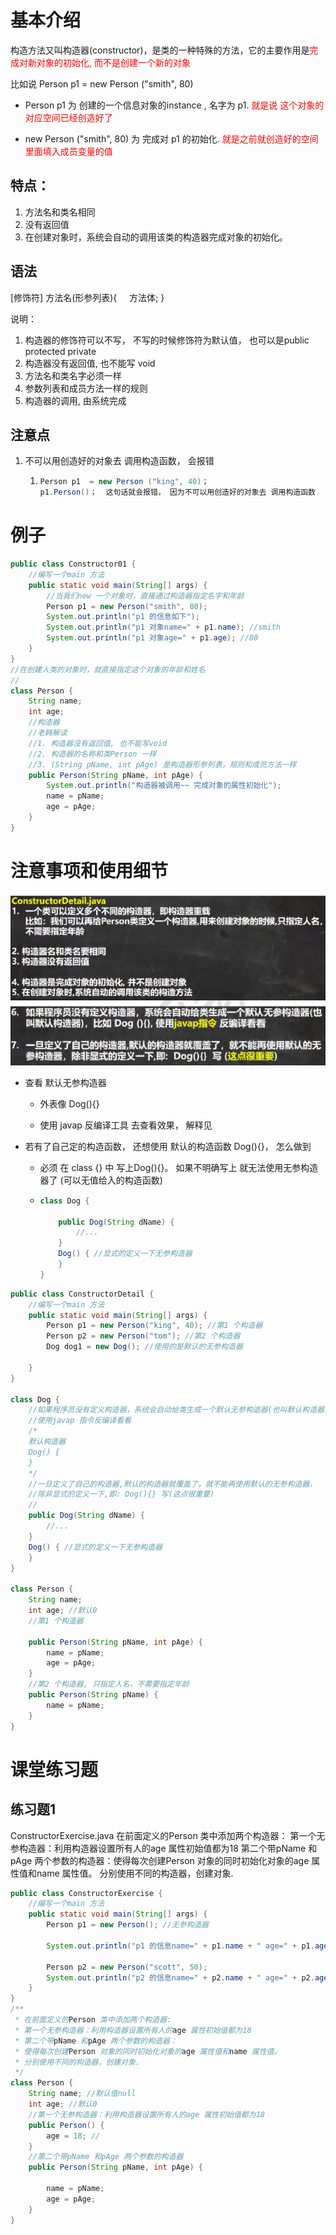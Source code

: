 # 基本介绍

构造方法又叫构造器(constructor)，是类的一种特殊的方法，它的主要作用是<font color=red>完成对新对象的初始化, 而不是创建一个新的对象</font>

比如说 Person p1  = new Person ("smith", 80)

- Person p1 为 创建的一个信息对象的instance , 名字为 p1. <font color=red>就是说 这个对象的对应空间已经创造好了</font>

- new Person ("smith", 80) 为 完成对 p1 的初始化. <font color=red>就是之前就创造好的空间里面填入成员变量的值 </font>

## 特点：

1) 方法名和类名相同
2) 没有返回值
3) 在创建对象时，系统会自动的调用该类的构造器完成对象的初始化。

## 语法

\[修饰符\] 方法名(形参列表){
    方法体;
}

说明：

1) 构造器的修饰符可以不写， 不写的时候修饰符为默认值， 也可以是public protected private
2) 构造器没有返回值, 也不能写 void
3) 方法名和类名字必须一样
4) 参数列表和成员方法一样的规则
5) 构造器的调用, 由系统完成

## 注意点

1. 不可以用创造好的对象去 调用构造函数， 会报错
   
   1. ```java
      Person p1  = new Person ("king", 40)；
      p1.Person()；  这句话就会报错， 因为不可以用创造好的对象去 调用构造函数
      ```

# 例子

```java
public class Constructor01 {
    //编写一个main 方法
    public static void main(String[] args) {
        //当我们new 一个对象时，直接通过构造器指定名字和年龄
        Person p1 = new Person("smith", 80);
        System.out.println("p1 的信息如下");
        System.out.println("p1 对象name=" + p1.name); //smith
        System.out.println("p1 对象age=" + p1.age); //80
    }
}
//在创建人类的对象时，就直接指定这个对象的年龄和姓名
//
class Person {
    String name;
    int age;
    //构造器
    //老韩解读
    //1. 构造器没有返回值, 也不能写void
    //2. 构造器的名称和类Person 一样
    //3. (String pName, int pAge) 是构造器形参列表，规则和成员方法一样
    public Person(String pName, int pAge) {
        System.out.println("构造器被调用~~ 完成对象的属性初始化");
        name = pName;
        age = pAge;
    }
}
```

# 注意事项和使用细节

![](..\Image\0239_01_类的构造函数_注意事项和使用细节.png)

- 查看 默认无参构造器
  
  - 外表像 Dog(){}
  
  - 使用 javap 反编译工具 去查看效果， 解释见 

- 若有了自己定的构造函数， 还想使用 默认的构造函数 Dog(){}， 怎么做到
  
  - 必须 在 class {} 中 写上Dog(){}。 如果不明确写上 就无法使用无参构造器了 (可以无值给入的构造函数)
  
  - ```java
    class Dog {
    
        public Dog(String dName) {
            //...
        }
        Dog() { //显式的定义一下无参构造器
        }
    }
    ```

```java
public class ConstructorDetail {
    //编写一个main 方法
    public static void main(String[] args) {
        Person p1 = new Person("king", 40); //第1 个构造器
        Person p2 = new Person("tom"); //第2 个构造器
        Dog dog1 = new Dog(); //使用的是默认的无参构造器

    }
}

class Dog {
    //如果程序员没有定义构造器，系统会自动给类生成一个默认无参构造器(也叫默认构造器)
    //使用javap 指令反编译看看
    /*
    默认构造器
    Dog() {
    }
    */
    //一旦定义了自己的构造器,默认的构造器就覆盖了，就不能再使用默认的无参构造器，
    //除非显式的定义一下,即: Dog(){} 写(这点很重要)
    //
    public Dog(String dName) {
        //...
    }
    Dog() { //显式的定义一下无参构造器
    }
}

class Person {
    String name;
    int age; //默认0
    //第1 个构造器

    public Person(String pName, int pAge) {
        name = pName;
        age = pAge;
    }
    //第2 个构造器, 只指定人名，不需要指定年龄
    public Person(String pName) {
        name = pName;
    }
}
```

# 课堂练习题

## 练习题1

ConstructorExercise.java
在前面定义的Person 类中添加两个构造器：
第一个无参构造器：利用构造器设置所有人的age 属性初始值都为18
第二个带pName 和pAge 两个参数的构造器：使得每次创建Person 对象的同时初始化对象的age 属性值和name 属性值。
分别使用不同的构造器，创建对象.

```java
public class ConstructorExercise {
    //编写一个main 方法
    public static void main(String[] args) {
        Person p1 = new Person(); //无参构造器

        System.out.println("p1 的信息name=" + p1.name + " age=" + p1.age);   //下面输出name = null, age = 18

        Person p2 = new Person("scott", 50);
        System.out.println("p2 的信息name=" + p2.name + " age=" + p2.age);//下面输出name = scott, age = 50
    }
}
/**
 * 在前面定义的Person 类中添加两个构造器:
 * 第一个无参构造器：利用构造器设置所有人的age 属性初始值都为18
 * 第二个带pName 和pAge 两个参数的构造器：
 * 使得每次创建Person 对象的同时初始化对象的age 属性值和name 属性值。
 * 分别使用不同的构造器，创建对象.
 */
class Person {
    String name; //默认值null
    int age; //默认0
    //第一个无参构造器：利用构造器设置所有人的age 属性初始值都为18
    public Person() {
        age = 18; //
    }
    //第二个带pName 和pAge 两个参数的构造器
    public Person(String pName, int pAge) {

        name = pName;
        age = pAge;
    }
}
```
